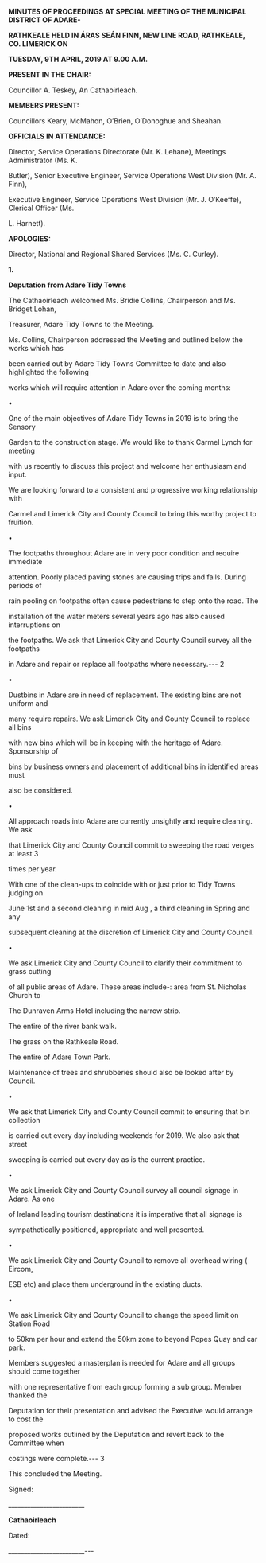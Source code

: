 **MINUTES OF PROCEEDINGS AT SPECIAL MEETING OF THE MUNICIPAL DISTRICT OF ADARE-**

**RATHKEALE HELD IN ÁRAS SEÁN FINN, NEW LINE ROAD, RATHKEALE, CO. LIMERICK ON**

**TUESDAY, 9TH** **APRIL, 2019 AT 9.00 A.M.**

**PRESENT IN THE CHAIR:**

Councillor A. Teskey, An Cathaoirleach.

**MEMBERS PRESENT:**

Councillors Keary, McMahon, O’Brien, O’Donoghue and Sheahan.

**OFFICIALS IN ATTENDANCE:**

Director, Service Operations Directorate (Mr. K. Lehane), Meetings Administrator (Ms. K.

Butler), Senior Executive Engineer, Service Operations West Division (Mr. A. Finn),

Executive Engineer, Service Operations West Division (Mr. J. O’Keeffe), Clerical Officer (Ms.

L. Harnett).

**APOLOGIES:**

Director, National and Regional Shared Services (Ms. C. Curley).

**1.**

**Deputation from Adare Tidy Towns**

The Cathaoirleach welcomed Ms. Bridie Collins, Chairperson and Ms. Bridget Lohan,

Treasurer, Adare Tidy Towns to the Meeting.

Ms. Collins, Chairperson addressed the Meeting and outlined below the works which has

been carried out by Adare Tidy Towns Committee to date and also highlighted the following

works which will require attention in Adare over the coming months:

•

One of the main objectives of Adare Tidy Towns in 2019 is to bring the Sensory

Garden to the construction stage. We would like to thank Carmel Lynch for meeting

with us recently to discuss this project and welcome her enthusiasm and input.

We are looking forward to a consistent and progressive working relationship with

Carmel and Limerick City and County Council to bring this worthy project to fruition.

•

The footpaths throughout Adare are in very poor condition and require immediate

attention. Poorly placed paving stones are causing trips and falls. During periods of

rain pooling on footpaths often cause pedestrians to step onto the road. The

installation of the water meters several years ago has also caused interruptions on

the footpaths. We ask that Limerick City and County Council survey all the footpaths

in Adare and repair or replace all footpaths where necessary.---
2

•

Dustbins in Adare are in need of replacement. The existing bins are not uniform and

many require repairs. We ask Limerick City and County Council to replace all bins

with new bins which will be in keeping with the heritage of Adare. Sponsorship of

bins by business owners and placement of additional bins in identified areas must

also be considered.

•

All approach roads into Adare are currently unsightly and require cleaning. We ask

that Limerick City and County Council commit to sweeping the road verges at least 3

times per year.

With one of the clean-ups to coincide with or just prior to Tidy Towns judging on

June 1st and a second cleaning in mid Aug , a third cleaning in Spring and any

subsequent cleaning at the discretion of Limerick City and County Council.

•

We ask Limerick City and County Council to clarify their commitment to grass cutting

of all public areas of Adare. These areas include-: area from St. Nicholas Church to

The Dunraven Arms Hotel including the narrow strip.

The entire of the river bank walk.

The grass on the Rathkeale Road.

The entire of Adare Town Park.

Maintenance of trees and shrubberies should also be looked after by Council.

•

We ask that Limerick City and County Council commit to ensuring that bin collection

is carried out every day including weekends for 2019. We also ask that street

sweeping is carried out every day as is the current practice.

•

We ask Limerick City and County Council survey all council signage in Adare. As one

of Ireland leading tourism destinations it is imperative that all signage is

sympathetically positioned, appropriate and well presented.

•

We ask Limerick City and County Council to remove all overhead wiring ( Eircom,

ESB etc) and place them underground in the existing ducts.

•

We ask Limerick City and County Council to change the speed limit on Station Road

to 50km per hour and extend the 50km zone to beyond Popes Quay and car park.

Members suggested a masterplan is needed for Adare and all groups should come together

with one representative from each group forming a sub group. Member thanked the

Deputation for their presentation and advised the Executive would arrange to cost the

proposed works outlined by the Deputation and revert back to the Committee when

costings were complete.---
3

This concluded the Meeting.

Signed:

\_\_\_\_\_\_\_\_\_\_\_\_\_\_\_\_\_\_\_\_\_\_\_\_

**Cathaoirleach**

Dated:

\_\_\_\_\_\_\_\_\_\_\_\_\_\_\_\_\_\_\_\_\_\_\_\_---
